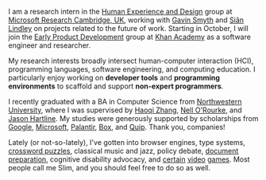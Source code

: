 I am a research intern in the [Human Experience and Design](https://hxd.research.microsoft.com/) group at [Microsoft Research Cambridge, UK](https://www.microsoft.com/en-us/research/lab/microsoft-research-cambridge/), working with [Gavin Smyth](https://www.microsoft.com/en-us/research/people/gavinsmy/) and [Siân Lindley](https://www.microsoft.com/en-us/research/people/sianl/) on projects related to the future of work. Starting in October, I will join the [Early Product Development](https://medium.com/khan-academy-early-product-development) group at [Khan Academy](http://khanacademy.org) as a software engineer and researcher.

My research interests broadly intersect human-computer interaction (HCI), programming languages, software engineering, and computing education. I particularly enjoy working on **developer tools** and **programming environments** to scaffold and support **non-expert programmers**.

I recently graduated with a BA in Computer Science from [Northwestern University](http://eecs.northwestern.edu), where I was supervised by [Haoqi Zhang](http://users.eecs.northwestern.edu/~hq), [Nell O'Rourke](http://www.eleanorourke.com), and [Jason Hartline](https://sites.northwestern.edu/hartline/). My studies were generously supported by scholarships from [Google](https://buildyourfuture.withgoogle.com/scholarships/google-lime-scholarship/), [Microsoft](https://careers.microsoft.com/us/en/usscholarshipprogram), [Palantir](https://www.palantir.com/students/scholarship/wit-north-america/), [Box](http://www.boxdiversityscholarship.com/), and [Quip](https://quip.com/scholarship). Thank you, companies!

Lately (or not-so-lately), I've gotten into browser engines, type systems, [crossword puzzles](https://twitter.com/soylentqueen/status/1002202872266874880), classical music and jazz, policy debate, [document preparation](https://pandoc.org/), cognitive disability advocacy, and [certain](https://zelda.gamepedia.com/The_Legend_of_Zelda:_Breath_of_the_Wild) [video](http://www.celestegame.com/) [games](https://stardewvalleywiki.com/Stardew_Valley_Wiki). Most people call me Slim, and you should feel free to do so as well.

